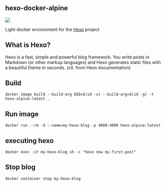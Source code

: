 hexo-docker-alpine
---------------
![](https://travis-ci.com/MaurizioBrioschi/hexo-alpine.svg?branch=master)

Light docker environment for the [Hexo](https://hexo.io) project

## What is Hexo?
Hexo is a fast, simple and powerful blog framework. You write posts in Markdown (or other markup languages) and Hexo 
generates static files with a beautiful theme in seconds. (cit. from Hexo documentation)

## Build
```
docker image build --build-arg UID=$(id -u) --build-arg=$(id -g) -t hexo-alpine:latest .
```

## Run image
```
docker run --rm -d --name=my-hexo-blog -p 4000:4000 hexo-alpine:latest 
```

## executing hexo
```
docker exec -it my-hexo-blog sh -c "hexo new my-first-post"
```

## Stop blog
```
docker container stop my-hexo-blog
```